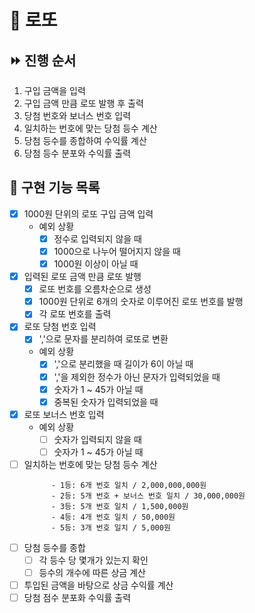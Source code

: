# 🎲 로또

## ⏩ 진행 순서

1. 구입 금액을 입력
2. 구입 금액 만큼 로또 발행 후 출력
3. 당첨 번호와 보너스 번호 입력
4. 일치하는 번호에 맞는 당첨 등수 계산
5. 당첨 등수를 종합하여 수익률 계산
6. 당첨 등수 분포와 수익률 출력

## 🧾 구현 기능 목록

- [x] 1000원 단위의 로또 구입 금액 입력
    - 예외 상황
        - [x] 정수로 입력되지 않을 때
        - [x] 1000으로 나누어 떨어지지 않을 때
        - [x] 1000원 이상이 아닐 때

- [x] 입력된 로또 금액 만큼 로또 발행
    - [x] 로또 번호를 오름차순으로 생성
    - [x] 1000원 단위로 6개의 숫자로 이루어진 로또 번호를 발행
    - [x] 각 로또 번호를 출력

- [x] 로또 당첨 번호 입력
    - [x] ','으로 문자를 분리하여 로또로 변환
    - 예외 상황
        - [x] ','으로 분리했을 때 길이가 6이 아닐 때
        - [x] ','을 제외한 정수가 아닌 문자가 입력되었을 때
        - [x] 숫자가 1 ~ 45가 아닐 때
        - [x] 중복된 숫자가 입력되었을 때

- [x] 로또 보너스 번호 입력
    - 예외 상황
        - [ ] 숫자가 입력되지 않을 때
        - [ ] 숫자가 1 ~ 45가 아닐 때
- [ ] 일치하는 번호에 맞는 당첨 등수 계산
    ```
          - 1등: 6개 번호 일치 / 2,000,000,000원
          - 2등: 5개 번호 + 보너스 번호 일치 / 30,000,000원
          - 3등: 5개 번호 일치 / 1,500,000원
          - 4등: 4개 번호 일치 / 50,000원
          - 5등: 3개 번호 일치 / 5,000원
    ```
- [ ] 당첨 등수를 종합
    - [ ] 각 등수 당 몇개가 있는지 확인
    - [ ] 등수의 개수에 따른 상금 계산
- [ ] 투입된 금액을 바탕으로 상금 수익률 계산
- [ ] 당첨 점수 분포화 수익률 출력 
